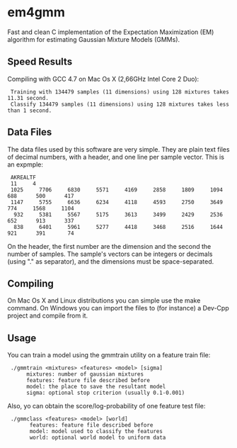 em4gmm
======

Fast and clean C implementation of the Expectation Maximization (EM) algorithm for estimating Gaussian Mixture Models (GMMs).

Speed Results
-------------

Compiling with GCC 4.7 on Mac Os X (2,66GHz Intel Core 2 Duo):

     Training with 134479 samples (11 dimensions) using 128 mixtures takes 11.31 second.
     Classify 134479 samples (11 dimensions) using 128 mixtures takes less than 1 second.

Data Files
----------

The data files used by this software are very simple. They are plain text files of decimal numbers, with a header, and one line per sample vector. This is an expmple:

     AKREALTF
     11     4
     1025     7706     6830     5571     4169     2858     1809     1094      688      500      417
     1147     5755     6636     6234     4118     4593     2750     3649      774     1568     1104
      932     5381     5567     5175     3613     3499     2429     2536      652      913      337
      838     6401     5961     5277     4418     3468     2516     1644      921      391       74

On the header, the first number are the dimension and the second the number of samples. The sample's vectors can be integers or decimals (using "." as separator), and the dimensions must be space-separated.

Compiling
---------

On Mac Os X and Linux distributions you can simple use the make command. On Windows you can import the files to (for instance) a Dev-Cpp project and compile from it.

Usage
-----

You can train a model using the gmmtrain utility on a feature train file:

     ./gmmtrain <mixtures> <features> <model> [sigma]
          mixtures: number of gaussian mixtures
          features: feature file described before
          model: the place to save the resultant model
          sigma: optional stop criterion (usually 0.1-0.001)

Also, yo can obtain the score/log-probability of one feature test file:

     ./gmmclass <features> <model> [world]
           features: feature file described before
           model: model used to classify the features
           world: optional world model to uniform data
